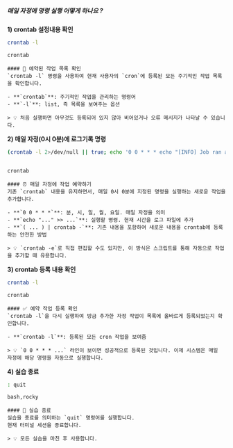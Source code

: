 ##### 매일 자정에 명령 실행 어떻게 하나요 ? #####

**1) crontab 설정내용 확인**

```bash
crontab -l
```

```tech
crontab
```

```desc
#### 📜 예약된 작업 목록 확인
`crontab -l` 명령을 사용하여 현재 사용자의 `cron`에 등록된 모든 주기적인 작업 목록을 확인합니다.

- **`crontab`**: 주기적인 작업을 관리하는 명령어
- **`-l`**: list, 즉 목록을 보여주는 옵션

> 💡 처음 실행하면 아무것도 등록되어 있지 않아 비어있거나 오류 메시지가 나타날 수 있습니다.
```

**2) 매일 자정(0시 0분)에 로그기록 명령**

```bash
(crontab -l 2>/dev/null || true; echo '0 0 * * * echo "[INFO] Job ran at $(date)" >> /tmp/midnight_job.log') | crontab -
```

```no-err-check
```

```tech
crontab
```

```desc
#### ⏰ 매일 자정에 작업 예약하기
기존 `crontab` 내용을 유지하면서, 매일 0시 0분에 지정된 명령을 실행하는 새로운 작업을 추가합니다.

- **`0 0 * * *`**: 분, 시, 일, 월, 요일. 매일 자정을 의미
- **`echo "..." >> ...`**: 실행할 명령. 현재 시간을 로그 파일에 추가
- **`( ... ) | crontab -`**: 기존 내용을 포함하여 새로운 내용을 crontab에 등록하는 안전한 방법

> 💡 `crontab -e`로 직접 편집할 수도 있지만, 이 방식은 스크립트를 통해 자동으로 작업을 추가할 때 유용합니다.
```

**3) crontab 등록 내용 확인**

```bash
crontab -l
```

```tech
crontab
```

```desc
#### ✅ 예약 작업 등록 확인
`crontab -l`을 다시 실행하여 방금 추가한 자정 작업이 목록에 올바르게 등록되었는지 확인합니다.

- **`crontab -l`**: 등록된 모든 cron 작업을 보여줌

> 💡 `0 0 * * * ...` 라인이 보이면 성공적으로 등록된 것입니다. 이제 시스템은 매일 자정에 해당 명령을 자동으로 실행합니다.
```

**4) 실습 종료**

```bash
: quit
```

```tech
bash,rocky
```

```desc
#### 👋 실습 종료
실습을 종료를 의미하는 `quit` 명령어를 실행합니다.
현재 터미널 세션을 종료합니다.

> 💡 모든 실습을 마친 후 사용합니다.
```
